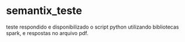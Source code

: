 # semantix_teste


teste respondido e disponibilizado o script python utilizando bibliotecas spark, e respostas no arquivo pdf.
